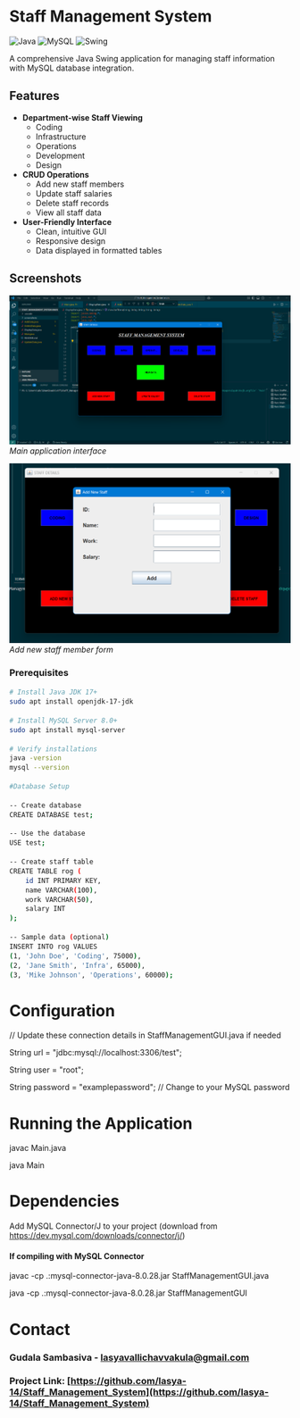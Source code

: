 # Staff Management System

![Java](https://img.shields.io/badge/Java-17-blue)
![MySQL](https://img.shields.io/badge/MySQL-8.0-orange)
![Swing](https://img.shields.io/badge/Java%20Swing-GUI-yellowgreen)

A comprehensive Java Swing application for managing staff information with MySQL database integration.

## Features

- **Department-wise Staff Viewing**
  - Coding
  - Infrastructure
  - Operations
  - Development
  - Design
- **CRUD Operations**
  - Add new staff members
  - Update staff salaries
  - Delete staff records
  - View all staff data
- **User-Friendly Interface**
  - Clean, intuitive GUI
  - Responsive design
  - Data displayed in formatted tables

## Screenshots

![Main Screen](screenshots/main_screen.png)
*Main application interface*

![Add Staff](screenshots/add_staff.png)
*Add new staff member form*

### Prerequisites
```bash
# Install Java JDK 17+
sudo apt install openjdk-17-jdk

# Install MySQL Server 8.0+
sudo apt install mysql-server

# Verify installations
java -version
mysql --version

#Database Setup

-- Create database
CREATE DATABASE test;

-- Use the database
USE test;

-- Create staff table
CREATE TABLE rog (
    id INT PRIMARY KEY,
    name VARCHAR(100),
    work VARCHAR(50),
    salary INT
);

-- Sample data (optional)
INSERT INTO rog VALUES 
(1, 'John Doe', 'Coding', 75000),
(2, 'Jane Smith', 'Infra', 65000),
(3, 'Mike Johnson', 'Operations', 60000);

```

# Configuration

// Update these connection details in StaffManagementGUI.java if needed

String url = "jdbc:mysql://localhost:3306/test";

String user = "root";

String password = "examplepassword"; // Change to your MySQL password

# Running the Application

javac Main.java

java Main


# Dependencies

Add MySQL Connector/J to your project (download from https://dev.mysql.com/downloads/connector/j/)

#### If compiling with MySQL Connector

javac -cp .:mysql-connector-java-8.0.28.jar StaffManagementGUI.java

java -cp .:mysql-connector-java-8.0.28.jar StaffManagementGUI


# Contact

### Gudala Sambasiva - lasyavallichavvakula@gmail.com

### Project Link: [https://github.com/lasya-14/Staff_Management_System](https://github.com/lasya-14/Staff_Management_System)

